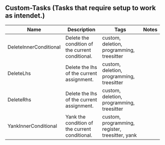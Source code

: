 ## Custom-Tasks (Tasks that require setup to work as intendet.)
| Name | Description | Tags | Notes
| --- | -------- | -------- | -------- |
|DeleteInnerConditional | Delete the condition of the current conditional. | custom, deletion, programming, treesitter |
|DeleteLhs | Delete the lhs of the current assignment. | custom, deletion, programming, treesitter |
|DeleteRhs | Delete the lhs of the current assignment. | custom, deletion, programming, treesitter |
|YankInnerConditional | Yank the condition of the current conditional. | custom, programming, register, treesitter, yank |